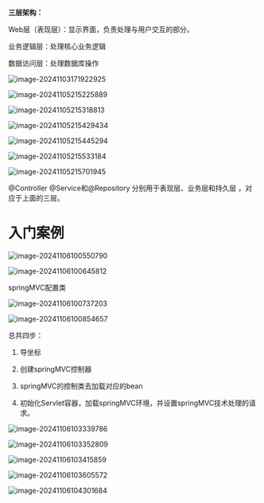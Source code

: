 **三层架构：**

Web层（表现层）：显示界面，负责处理与用户交互的部分。

业务逻辑层：处理核心业务逻辑

数据访问层：处理数据库操作



 ![image-20241103171922925](D:\md_image\image-20241103171922925.png)

 ![image-20241105215225889](D:\md_image\image-20241105215225889.png)

 ![image-20241105215318813](D:\md_image\image-20241105215318813.png)

 ![image-20241105215429434](D:\md_image\image-20241105215429434.png)

 ![image-20241105215445294](D:\md_image\image-20241105215445294.png)

 ![image-20241105215533184](D:\md_image\image-20241105215533184.png)

 ![image-20241105215701945](D:\md_image\image-20241105215701945.png)

@Controller @Service和@Repository 分别用于表现层、业务层和持久层 ，对应于上面的三层。



# 入门案例

![image-20241106100550790](D:\md_image\image-20241106100550790.png)

![image-20241106100645812](D:\md_image\image-20241106100645812.png)

springMVC配置类

 ![image-20241106100737203](D:\md_image\image-20241106100737203.png)

 ![image-20241106100854657](D:\md_image\image-20241106100854657.png)

总共四步：

1. 导坐标
2. 创建springMVC控制器

3. springMVC的控制类去加载对应的bean
4. 初始化Servlet容器，加载springMVC环境，并设置springMVC技术处理的请求。

 ![image-20241106103339786](D:\md_image\image-20241106103339786.png)

 ![image-20241106103352809](D:\md_image\image-20241106103352809.png)

 ![image-20241106103415859](D:\md_image\image-20241106103415859.png)

 ![image-20241106103605572](D:\md_image\image-20241106103605572.png)

 



 ![image-20241106104301684](D:\md_image\image-20241106104301684.png)